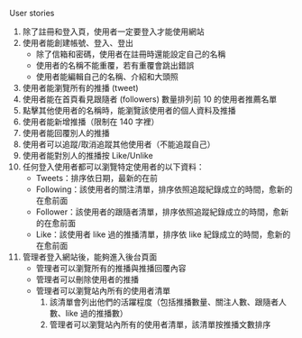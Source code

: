 User stories

1. 除了註冊和登入頁，使用者一定要登入才能使用網站
2. 使用者能創建帳號、登入、登出
    - 除了信箱和密碼，使用者在註冊時還能設定自己的名稱
    - 使用者的名稱不能重覆，若有重覆會跳出錯誤
    - 使用者能編輯自己的名稱、介紹和大頭照
3. 使用者能瀏覽所有的推播 (tweet)
4. 使用者能在首頁看見跟隨者 (followers) 數量排列前 10 的使用者推薦名單
5. 點擊其他使用者的名稱時，能瀏覽該使用者的個人資料及推播
6. 使用者能新增推播（限制在 140 字裡）
7. 使用者能回覆別人的推播
8. 使用者可以追蹤/取消追蹤其他使用者（不能追蹤自己）
9. 使用者能對別人的推播按 Like/Unlike
10. 任何登入使用者都可以瀏覽特定使用者的以下資料：
    - Tweets：排序依日期，最新的在前
    - Following：該使用者的關注清單，排序依照追蹤紀錄成立的時間，愈新的在愈前面
    - Follower：該使用者的跟隨者清單，排序依照追蹤紀錄成立的時間，愈新的在愈前面
    - Like：該使用者 like 過的推播清單，排序依 like 紀錄成立的時間，愈新的在愈前面
11. 管理者登入網站後，能夠進入後台頁面
    - 管理者可以瀏覽所有的推播與推播回覆內容
    - 管理者可以刪除使用者的推播
    - 管理者可以瀏覽站內所有的使用者清單
        1. 該清單會列出他們的活躍程度（包括推播數量、關注人數、跟隨者人數、like 過的推播數）
        2. 管理者可以瀏覽站內所有的使用者清單，該清單按推播文數排序
